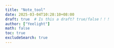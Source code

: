 ```yaml
---
title: "Note_tool"
date: 2025-03-04T10:28:10+08:00
draft: true  # Is this a draft? true/false！！！
author: ["Yeelight"]
math: false
toc: true
excludeSearch: true
---
```

